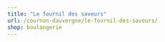 ```yaml
---
title: "Le fournil des saveurs"
url: /cournon-dauvergne/le-fournil-des-saveurs/
shop: boulangerie
---
```

